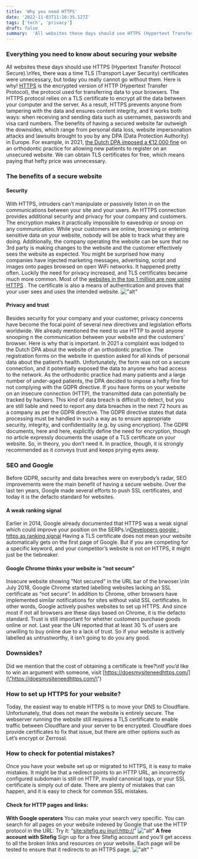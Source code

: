 ```yaml
---
title: 'Why you need HTTPS'
date: '2022-11-03T11:16:35.127Z'
tags: ['tech', 'privacy']
draft: false
summary:  'All websites these days should use HTTPS (Hypertext Transfer Protocol Secure).\nYes, there was a time TLS (Transport Layer Security) certificates were unnecessary, but today you really cannot go without them Here is why!'
---
```

### Everything you need to know about securing your website
All websites these days should use HTTPS (Hypertext Transfer Protocol Secure).\\nYes, there was a time TLS (Transport Layer Security) certificates were unnecessary, but today you really cannot go without them. Here is why!
[HTTPS](\"https://nl.wikipedia.org/wiki/Hypertext_Transfer_Protocol_Secure\") is the encrypted version of HTTP (Hypertext Transfer Protocol), the protocol used for transferring data to your browsers. The HTTPS protocol relies on a TLS certificate to encrypt all the data between your computer and the server. As a result, HTTPS prevents anyone from tampering with the data and ensures content integrity, and it works both ways: when receiving and sending data such as usernames, passwords and visa card numbers.
The benefits of having a secured website far outweigh the downsides, which range from personal data loss, website impersonation attacks and lawsuits brought to you by any DPA (Data Protection Authority) in Europe.
For example, in 2021, [the Dutch DPA imposed a €12,000 fine](\"https://edpb.europa.eu/news/national-news/2021/dutch-dpa-orthodontic-practice-fined-unsecured-patient-website_en\") on an orthodontic practice for allowing new patients to register on an unsecured website.
We can obtain TLS certificates for free, which means paying that hefty price was unnecessary.
### The benefits of a secure website
#### Security
With HTTPS, intruders can’t manipulate or passively listen in on the communications between your site and your users. An HTTPS connection provides additional security and privacy for your company and customers.
The encryption makes it practically impossible to eavesdrop or snoop on any communication. While your customers are online, browsing or entering sensitive data on your website, nobody will be able to track what they are doing.
Additionally, the company operating the website can be sure that no 3rd party is making changes to the website and the customer effectively sees the website as expected. You might be surprised how many companies have injected marketing messages, advertising, script and images onto pages browsed on open WiFi networks. It happened pretty often.
Luckily the need for privacy increased, and TLS certificates became much more common. Most of the [websites in the top 1 million are now using HTTPS](\"https://trends.builtwith.com/ssl\") .
The certificate is also a means of authentication and proves that your user sees and uses the intended website.
![\"alt\"](\"/img/J4_aFtD2N6-300.png\")
#### Privacy and trust
Besides security for your company and your customer, privacy concerns have become the focal point of several new directives and legislation efforts worldwide.
We already mentioned the need to use HTTP to avoid anyone snooping n the communication between your website and the customers’ browser. Here is why that is important.
In 2021 a complaint was lodged to the Dutch DPA about the website of an orthodontic practice. The registration forms on the website in question asked for all kinds of personal data about the patient’s health.
Unfortunately, the form was not on a secure connection, and it potentially exposed the data to anyone who had access to the network.
As the orthodontic practice had many patients and a large number of under-aged patients, the DPA decided to impose a hefty fine for not complying with the GDPR directive.
If you have forms on your website on an insecure connection (HTTP), the transmitted data can potentially be tracked by hackers.
This kind of data breach is difficult to detect, but you are still liable and need to report any data breaches in the next 72 hours as a company as per the GDPR directive.
The GDPR directive states that data processing must be handled in such a way as to ensure appropriate security, integrity, and confidentiality (e.g. by using encryption).
The GDPR documents, here and here, explicitly define the need for encryption, though no article expressly documents the usage of a TLS certificate on your website.
So, in theory, you don’t need it. In practice, though, it is strongly recommended as it conveys trust and keeps prying eyes away.
### SEO and Google
Before GDPR, security and data breaches were on everybody’s radar, SEO improvements were the main benefit of having a secure website. Over the last ten years, Google made several efforts to push SSL certificates, and today it is the defacto standard for websites.
#### A weak ranking signal
Earlier in 2014, Google already documented that HTTPS was a weak signal which could improve your position on the SERPs.\\n[Developers google : https as ranking signal](\"https://developers.google.com/search/blog/2014/08/https-as-ranking-signal\")
Having a TLS certificate does not mean your website automatically gets on the first page of Google. But if you are competing for a specific keyword, and your competitor’s website is not on HTTPS, it might just be the tiebreaker.
#### Google Chrome thinks your website is “not secure”
Insecure website showing "Not secured" in the URL bar of the brwoser.\\nIn July 2018, Google Chrome started labelling websites lacking an SSL certificate as “not secure”. In addition to Chrome, other browsers have implemented similar notifications for sites without valid SSL certificates.
In other words, Google actively pushes websites to set up HTTPS. And since most if not all browsers are these days based on Chrome, it is the defacto standard.
Trust is still important for whether customers purchase goods online or not. Last year the UN reported that at least 30 % of users are unwilling to buy online due to a lack of trust. So if your website is actively labelled as untrustworthy, it isn’t going to do you any good.
### Downsides?
Did we mention that the cost of obtaining a certificate is free?\\nIf you’d like to win an argument with someone, visit [https://doesmysiteneedhttps.com/](\"https://doesmysiteneedhttps.com/\")
### How to set up HTTPS for your website?
Today, the easiest way to enable HTTPS is to move your DNS to Cloudflare. Unfortunately, that does not mean the website is entirely secure.
The webserver running the website still requires a TLS certificate to enable traffic between Cloudflare and your server to be encrypted.
Cloudflare does provide certificates to fix that issue, but there are other options such as Let’s encrypt or Zerrossl.
### How to check for potential mistakes?
Once you have your website set up or migrated to HTTPS, it is easy to make mistakes.
It might be that a redirect points to an HTTP URL, an incorrectly configured subdomain is still on HTTP, invalid canonical tags, or your SSL certificate is simply out of date.
There are plenty of mistakes that can happen, and it is easy to check for common SSL mistakes.
#### Check for HTTP pages and links:
**With Google operators**
You can make your search very specific. You can search for all pages on your website indexed by Google that use the HTTP protocol in the URL:
Try it: “[site:sitefig.eu inurl:http://](\"https://www.google.com/search?q=site%3Asitefig.eu+inurl%3Ahttp%3A%2F%2F\")”
![\"alt\"](\"/img/ykgOGKc5Av-300.png\")
**A free account with Sitefig**
Sign up for a free Sitefig account and you’ll get access to all the broken links and resources on your website. Each page will be tested to ensure that it redirects to an HTTPS page.
![\"alt\"](\"/img/r2hR0iNlW4-300.png\")
"
